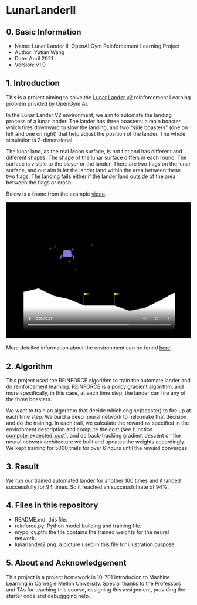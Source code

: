 # LunarLanderII

## 0. Basic Information

- Name: Lunar Lander II, OpenAI Gym Reinforcement Learning Project
- Author: Yutian Wang
- Date: April 2021
- Version: v1.0

## 1. Introduction

This is a project aiming to solve the [Lunar Lander v2](https://gym.openai.com/envs/LunarLander-v2/) reinforcement Learning problem privided by OpenGym AI. 

In the Lunar Lander V2 environment, we aim to automate the landing process of a lunar lander. The lander has three boasters: a main boaster which fires downward to slow the landing, and two "side boasters" (one on left and one on right) that help adjust the position of the lander. The whole simulation is 2-dimensional. 

The lunar land, as the real Moon surface, is not flat and has different and different shapes. The shape of the lunar surface differs in each round. The surface is visible to the player or the lander. There are two flags on the lunar surface, and our aim is let the lander land within the area between these two flags. The landing fails either if the lander land outside of the area between the flags or crash. 

Below is a frame from the example [video](https://gym.openai.com/videos/2019-10-21--mqt8Qj1mwo/LunarLander-v2/original.mp4). 

![LunarLanderV2](lunarlander2.png)

More detailed information about the environment can be found [here](https://gym.openai.com/envs/LunarLander-v2/).

## 2. Algorithm

This project used the REINFORCE algorithm to train the automate lander and do reinforcement learning. REINFORCE is a policy gradient algorithm, and more specifically, in this case, at each time step, the lander can fire any of the three boasters. 

We want to train an algorithm that decide which engine(boaster) to fire up at each time step. We build a deep neural network to help make that decision and do the training. In each trail, we calculate the reward as specified in the environment description and compute the cost (see function [compute_expected_cost](https://github.com/yutianw00/LunarLanderII/blob/5bffe0315b831553073f91e8862a6466dcd09654/reinforce.py#L22)), and do back-tracking gradient descent on the neural network architecture we built and updates the weights accordingly. We kept training for 5000 trails for over 6 hours until the reward converges. 

## 3. Result

We run our trained automated lander for another 100 times and it landed successfully for 94 times. So it reached an successful rate of 94%. 

## 4. Files in this repository

- README.md: this file. 
- reinforce.py: Python model building and training file.
- mypolicy.pth: the file contains the trained weights for the neural network. 
- lunarlander2.png: a picture used in this file for illustration purpose.

## 5. About and Acknowledgement

This project is a project homework in 10-701 Introducion to Machine Learning in Carnegie Mellon University. Special thanks to the Professors and TAs for teaching this course, designing this assignment, providing the starter code and debuggging help. 
